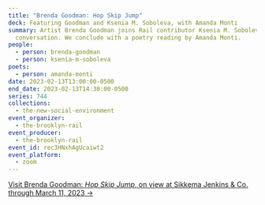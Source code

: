 ```yaml
---
title: "Brenda Goodman: Hop Skip Jump"
deck: Featuring Goodman and Ksenia M. Soboleva, with Amanda Monti
summary: Artist Brenda Goodman joins Rail contributor Ksenia M. Soboleva for a
  conversation. We conclude with a poetry reading by Amanda Monti.
people:
  - person: brenda-goodman
  - person: ksenia-m-soboleva
poets:
  - person: amanda-monti
date: 2023-02-13T13:00:00-0500
end_date: 2023-02-13T14:30:00-0500
series: 744
collections:
  - the-new-social-environment
event_organizer:
  - the-brooklyn-rail
event_producer:
  - the-brooklyn-rail
event_id: rec3HNxhAgUcaiwt2
event_platform:
  - zoom
---
```

[V﻿isit Brenda Goodman: *Hop Skip Jump*, on view at Sikkema Jenkins & Co. through March 11, 2023 →](https://www.sikkemajenkinsco.com/ex20230203brendagoodman)